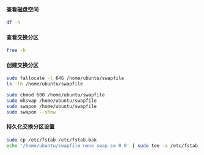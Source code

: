#### 查看磁盘空间

```bash
df -h
```

#### 查看交换分区

```bash
free -h
```

#### 创建交换分区

```bash
sudo fallocate -l 64G /home/ubuntu/swapfile
ls -lh /home/ubuntu/swapfile

sudo chmod 600 /home/ubuntu/swapfile
sudo mkswap /home/ubuntu/swapfile
sudo swapon /home/ubuntu/swapfile
sudo swapon --show
```

#### 持久化交换分区设置

```bash
sudo cp /etc/fstab /etc/fstab.bak
echo '/home/ubuntu/swapfile none swap sw 0 0' | sudo tee -a /etc/fstab
```